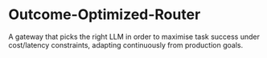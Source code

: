 # Outcome-Optimized-Router
A gateway that picks the right LLM in order to maximise task success under cost/latency constraints, adapting continuously from production goals.
